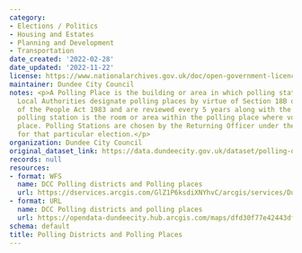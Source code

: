 ```yaml
---
category:
- Elections / Politics
- Housing and Estates
- Planning and Development
- Transportation
date_created: '2022-02-28'
date_updated: '2022-11-22'
license: https://www.nationalarchives.gov.uk/doc/open-government-licence/version/3/
maintainer: Dundee City Council
notes: <p>A Polling Place is the building or area in which polling stations are contained.
  Local Authorities designate polling places by virtue of Section 18B of The Representation
  of the People Act 1983 and are reviewed every 5 years along with the Polling Districts.\r\n\r\nA
  polling station is the room or area within the polling place where voting takes
  place. Polling Stations are chosen by the Returning Officer under the election rules
  for that particular election.</p>
organization: Dundee City Council
original_dataset_link: https://data.dundeecity.gov.uk/dataset/polling-districts-and-polling-places
records: null
resources:
- format: WFS
  name: DCC Polling districts and Polling places
  url: https://dservices.arcgis.com/GlZ1P6ksdiXNYhvC/arcgis/services/Dundee_Polling_Districts_and_Polling_Stations/WFSServer?service=wfs&request=getcapabilities
- format: URL
  name: DCC Polling districts and polling places
  url: https://opendata-dundeecity.hub.arcgis.com/maps/dfd30f77e42443dfbfc424141fbc6be4/about
schema: default
title: Polling Districts and Polling Places
---
```

